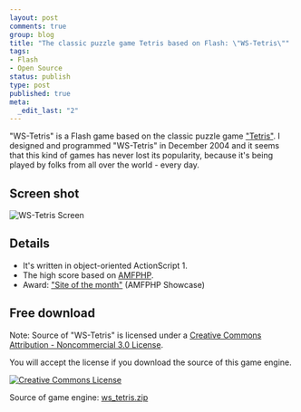 ```yaml
--- 
layout: post
comments: true
group: blog
title: "The classic puzzle game Tetris based on Flash: \"WS-Tetris\""
tags: 
- Flash
- Open Source
status: publish
type: post
published: true
meta: 
  _edit_last: "2"
---
```

"WS-Tetris" is a Flash game based on the classic puzzle game ["Tetris"](http://en.wikipedia.org/wiki/Tetris). I designed and programmed "WS-Tetris" in December 2004 and it seems that this kind of games has never lost its popularity, because it's being played by folks from all over the world - every day.

<!--more-->

## Screen shot

![WS-Tetris Screen](/blog/uploads/2007/02/ws_tetris_screen.png)

## Details

*   It's written in object-oriented ActionScript 1.
*   The high score based on [AMFPHP](http://amfphp.sourceforge.net/).
*   Award: ["Site of the month"](http://amfphp.sourceforge.net/showcase.html) (AMFPHP Showcase)

## Free download

Note: Source of "WS-Tetris" is licensed under a [Creative Commons Attribution - Noncommercial 3.0 License](http://creativecommons.org/licenses/by-nc/3.0/).

You will accept the license if you download the source of this game engine.

[![Creative Commons License](http://creativecommons.org/images/public/somerights20.png)](http://creativecommons.org/licenses/by-nc/3.0/)

Source of game engine: [ws_tetris.zip](/blog/uploads/2007/02/19/ws_tetris.zip)
